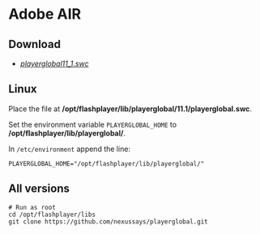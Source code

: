 # Adobe AIR

## Download

- [_playerglobal11_1.swc_][playerglobal-11.1]

## Linux

Place the file at **/opt/flashplayer/lib/playerglobal/11.1/playerglobal.swc**.

Set the environment variable `PLAYERGLOBAL_HOME` to **/opt/flashplayer/lib/playerglobal/**.

In `/etc/environment` append the line:

```shell
PLAYERGLOBAL_HOME="/opt/flashplayer/lib/playerglobal/"
```

## All versions

```shell
# Run as root
cd /opt/flashplayer/libs
git clone https://github.com/nexussays/playerglobal.git
```


[github-playerglobal]: https://github.com/nexussays/playerglobal
[playerglobal-11.1]: http://download.macromedia.com/get/flashplayer/updaters/11/playerglobal11_1.swc
